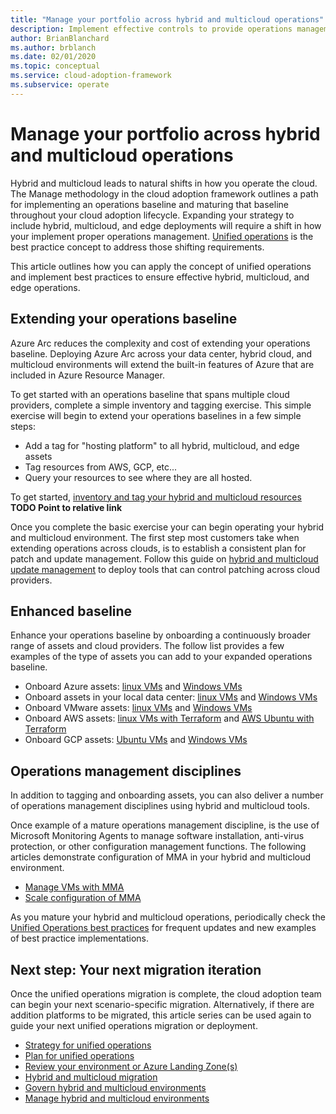 ```yaml
---
title: "Manage your portfolio across hybrid and multicloud operations"
description: Implement effective controls to provide operations management across hybrid and multicloud deployments, leveraging Azure's enterprise control plane.
author: BrianBlanchard
ms.author: brblanch
ms.date: 02/01/2020
ms.topic: conceptual
ms.service: cloud-adoption-framework
ms.subservice: operate
---
```


# Manage your portfolio across hybrid and multicloud operations

Hybrid and multicloud leads to natural shifts in how you operate the cloud. The Manage methodology in the cloud adoption framework outlines a path for implementing an operations baseline and maturing that baseline throughout your cloud adoption lifecycle. Expanding your strategy to include hybrid, multicloud, and edge deployments will require a shift in how your implement proper operations management. [Unified operations](./unified-operations.md) is the best practice concept to address those shifting requirements.

This article outlines how you can apply the concept of unified operations and implement best practices to ensure effective hybrid, multicloud, and edge operations.

## Extending your operations baseline

Azure Arc reduces the complexity and cost of extending your operations baseline. Deploying Azure Arc across your data center, hybrid cloud, and multicloud environments will extend the built-in features of Azure that are included in Azure Resource Manager.

To get started with an operations baseline that spans multiple cloud providers, complete a simple inventory and tagging exercise. This simple exercise will begin to extend your operations baselines in a few simple steps:

- Add a tag for "hosting platform" to all hybrid, multicloud, and edge assets
- Tag resources from AWS, GCP, etc...
- Query your resources to see where they are all hosted.

To get started, [inventory and tag your hybrid and multicloud resources](../../manage/unified-operations/server/best-practices/arc_inventory_tagging.md)
**TODO Point to relative link**

Once you complete the basic exercise your can begin operating your hybrid and multicloud environment. The first step most customers take when extending operations across clouds, is to establish a consistent plan for patch and update management. Follow this guide on [hybrid and multicloud update management](https://review.docs.microsoft.com/azure/cloud-adoption-framework/manage/unified-operations/server/best-practices/arc_updatemanagement?branch=pr-en-us-884) to deploy tools that can control patching across cloud providers.

## Enhanced baseline

Enhance your operations baseline by onboarding a continuously broader range of assets and cloud providers. The follow list provides a few examples of the type of assets you can add to your expanded operations baseline.

- Onboard Azure assets: [linux VMs](https://review.docs.microsoft.com/en-us/azure/cloud-adoption-framework/manage/unified-operations/server/best-practices/azure_arm_template_linux) and [Windows VMs](https://review.docs.microsoft.com/en-us/azure/cloud-adoption-framework/manage/unified-operations/server/best-practices/azure_arm_template_win)
- Onboard assets in your local data center: [linux VMs](https://review.docs.microsoft.com/en-us/azure/cloud-adoption-framework/manage/unified-operations/server/best-practices/onboard_server_linux) and [Windows VMs](https://review.docs.microsoft.com/en-us/azure/cloud-adoption-framework/manage/unified-operations/server/best-practices/onboard_server_win)
- Onboard VMware assets: [linux VMs](https://review.docs.microsoft.com/en-us/azure/cloud-adoption-framework/manage/unified-operations/server/best-practices/vmware_scaled_powercli_linux) and [Windows VMs](https://review.docs.microsoft.com/en-us/azure/cloud-adoption-framework/manage/unified-operations/server/best-practices/vmware_scaled_powercli_win)
- Onboard AWS assets: [linux VMs with Terraform](https://review.docs.microsoft.com/en-us/azure/cloud-adoption-framework/manage/unified-operations/server/best-practices/aws_terraform_al2) and [AWS Ubuntu with Terraform](https://review.docs.microsoft.com/en-us/azure/cloud-adoption-framework/manage/unified-operations/server/best-practices/aws_terraform_ubuntu)
- Onboard GCP assets: [Ubuntu VMs](https://review.docs.microsoft.com/en-us/azure/cloud-adoption-framework/manage/unified-operations/server/best-practices/gcp_terraform_ubuntu) and [Windows VMs](https://review.docs.microsoft.com/en-us/azure/cloud-adoption-framework/manage/unified-operations/server/best-practices/gcp_terraform_windows)

## Operations management disciplines

In addition to tagging and onboarding assets, you can also deliver a number of operations management disciplines using hybrid and multicloud tools.

Once example of a mature operations management discipline, is the use of Microsoft Monitoring Agents to manage software installation, anti-virus protection, or other configuration management functions. The following articles demonstrate configuration of MMA in your hybrid and multicloud environment.

- [Manage VMs with MMA](https://review.docs.microsoft.com/en-us/azure/cloud-adoption-framework/manage/unified-operations/server/best-practices/arc_vm_extension_mma_arm?branch=pr-en-us-884)
- [Scale configuration of MMA](https://review.docs.microsoft.com/en-us/azure/cloud-adoption-framework/manage/unified-operations/server/best-practices/arc_vm_extension_customscript_arm)

As you mature your hybrid and multicloud operations, periodically check the [Unified Operations best practices](https://review.docs.microsoft.com/en-us/azure/cloud-adoption-framework/manage/unified-operations/?branch=pr-en-us-884) for frequent updates and new examples of best practice implementations.

## Next step: Your next migration iteration

Once the unified operations migration is complete, the cloud adoption team can begin your next scenario-specific migration. Alternatively, if there are addition platforms to be migrated, this article series can be used again to guide your next unified operations migration or deployment.

- [Strategy for unified operations](./strategy.md)
- [Plan for unified operations](./plan.md)
- [Review your environment or Azure Landing Zone(s)](./ready.md)
- [Hybrid and multicloud migration](./migrate.md)
- [Govern hybrid and multicloud environments](./govern.md)
- [Manage hybrid and multicloud environments](./manage.md)
